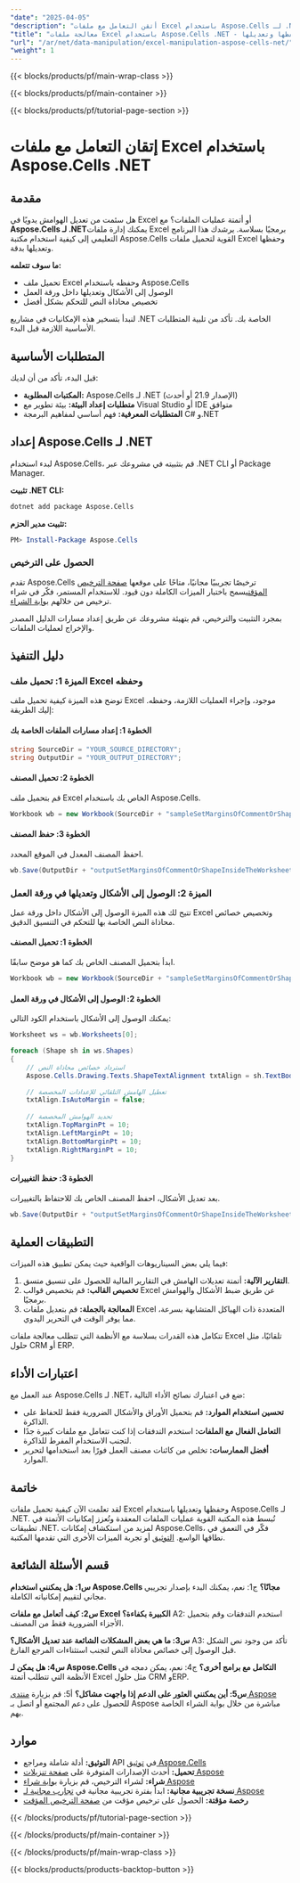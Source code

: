 ```yaml
---
"date": "2025-04-05"
"description": "أتقن التعامل مع ملفات Excel باستخدام Aspose.Cells لـ .NET. تعلم كيفية تحميل الأشكال وحفظها وتعديلها في ملفات Excel بسهولة."
"title": "معالجة ملفات Excel باستخدام Aspose.Cells .NET - تحميل الأشكال وحفظها وتعديلها"
"url": "/ar/net/data-manipulation/excel-manipulation-aspose-cells-net/"
"weight": 1
---
```


{{< blocks/products/pf/main-wrap-class >}}

{{< blocks/products/pf/main-container >}}

{{< blocks/products/pf/tutorial-page-section >}}


# إتقان التعامل مع ملفات Excel باستخدام Aspose.Cells .NET

## مقدمة

هل سئمت من تعديل الهوامش يدويًا في Excel أو أتمتة عمليات الملفات؟ مع **Aspose.Cells لـ .NET**يمكنك إدارة ملفات Excel برمجيًا بسلاسة. يرشدك هذا البرنامج التعليمي إلى كيفية استخدام مكتبة Aspose.Cells القوية لتحميل ملفات Excel وحفظها وتعديلها بدقة.

**ما سوف تتعلمه:**
- تحميل ملف Excel وحفظه باستخدام Aspose.Cells
- الوصول إلى الأشكال وتعديلها داخل ورقة العمل
- تخصيص محاذاة النص للتحكم بشكل أفضل

لنبدأ بتسخير هذه الإمكانيات في مشاريع .NET الخاصة بك. تأكد من تلبية المتطلبات الأساسية اللازمة قبل البدء.

## المتطلبات الأساسية

قبل البدء، تأكد من أن لديك:
- **المكتبات المطلوبة:** Aspose.Cells لـ .NET (الإصدار 21.9 أو أحدث)
- **متطلبات إعداد البيئة:** بيئة تطوير مع Visual Studio أو IDE متوافق
- **المتطلبات المعرفية:** فهم أساسي لمفاهيم البرمجة C# و.NET

## إعداد Aspose.Cells لـ .NET

لبدء استخدام Aspose.Cells، قم بتثبيته في مشروعك عبر .NET CLI أو Package Manager.

**تثبيت .NET CLI:**
```bash
dotnet add package Aspose.Cells
```

**تثبيت مدير الحزم:**
```powershell
PM> Install-Package Aspose.Cells
```

### الحصول على الترخيص

تقدم Aspose.Cells ترخيصًا تجريبيًا مجانيًا، متاحًا على موقعها [صفحة الترخيص المؤقت](https://purchase.aspose.com/temporary-license/)يسمح باختبار الميزات الكاملة دون قيود. للاستخدام المستمر، فكّر في شراء ترخيص من خلالهم [بوابة الشراء](https://purchase.aspose.com/buy).

بمجرد التثبيت والترخيص، قم بتهيئة مشروعك عن طريق إعداد مسارات الدليل المصدر والإخراج لعمليات الملفات.

## دليل التنفيذ

### الميزة 1: تحميل ملف Excel وحفظه

توضح هذه الميزة كيفية تحميل ملف Excel موجود، وإجراء العمليات اللازمة، وحفظه. إليك الطريقة:

#### الخطوة 1: إعداد مسارات الملفات الخاصة بك
```csharp
string SourceDir = "YOUR_SOURCE_DIRECTORY";
string OutputDir = "YOUR_OUTPUT_DIRECTORY";
```

#### الخطوة 2: تحميل المصنف
قم بتحميل ملف Excel الخاص بك باستخدام Aspose.Cells.
```csharp
Workbook wb = new Workbook(SourceDir + "sampleSetMarginsOfCommentOrShapeInsideTheWorksheet.xlsx");
```

#### الخطوة 3: حفظ المصنف
احفظ المصنف المعدل في الموقع المحدد.
```csharp
wb.Save(OutputDir + "outputSetMarginsOfCommentOrShapeInsideTheWorksheet.xlsx");
```

### الميزة 2: الوصول إلى الأشكال وتعديلها في ورقة العمل

تتيح لك هذه الميزة الوصول إلى الأشكال داخل ورقة عمل Excel وتخصيص خصائص محاذاة النص الخاصة بها للتحكم في التنسيق الدقيق.

#### الخطوة 1: تحميل المصنف
ابدأ بتحميل المصنف الخاص بك كما هو موضح سابقًا.
```csharp
Workbook wb = new Workbook(SourceDir + "sampleSetMarginsOfCommentOrShapeInsideTheWorksheet.xlsx");
```

#### الخطوة 2: الوصول إلى الأشكال في ورقة العمل
يمكنك الوصول إلى الأشكال باستخدام الكود التالي:
```csharp
Worksheet ws = wb.Worksheets[0];

foreach (Shape sh in ws.Shapes)
{
    // استرداد خصائص محاذاة النص
    Aspose.Cells.Drawing.Texts.ShapeTextAlignment txtAlign = sh.TextBody.TextAlignment;

    // تعطيل الهامش التلقائي للإعدادات المخصصة
    txtAlign.IsAutoMargin = false;
    
    // تحديد الهوامش المخصصة
    txtAlign.TopMarginPt = 10;
    txtAlign.LeftMarginPt = 10;
    txtAlign.BottomMarginPt = 10;
    txtAlign.RightMarginPt = 10;
}
```

#### الخطوة 3: حفظ التغييرات
بعد تعديل الأشكال، احفظ المصنف الخاص بك للاحتفاظ بالتغييرات.
```csharp
wb.Save(OutputDir + "outputSetMarginsOfCommentOrShapeInsideTheWorksheet.xlsx");
```

## التطبيقات العملية

فيما يلي بعض السيناريوهات الواقعية حيث يمكن تطبيق هذه الميزات:
1. **التقارير الآلية:** أتمتة تعديلات الهامش في التقارير المالية للحصول على تنسيق متسق.
2. **تخصيص القالب:** قم بتخصيص قوالب Excel عن طريق ضبط الأشكال والهوامش برمجيًا.
3. **المعالجة بالجملة:** قم بتعديل ملفات Excel المتعددة ذات الهياكل المتشابهة بسرعة، مما يوفر الوقت في التحرير اليدوي.

تتكامل هذه القدرات بسلاسة مع الأنظمة التي تتطلب معالجة ملفات Excel تلقائيًا، مثل حلول CRM أو ERP.

## اعتبارات الأداء

عند العمل مع Aspose.Cells لـ .NET، ضع في اعتبارك نصائح الأداء التالية:
- **تحسين استخدام الموارد:** قم بتحميل الأوراق والأشكال الضرورية فقط للحفاظ على الذاكرة.
- **التعامل الفعال مع الملفات:** استخدم التدفقات إذا كنت تتعامل مع ملفات كبيرة جدًا لتجنب الاستخدام المفرط للذاكرة.
- **أفضل الممارسات:** تخلص من كائنات مصنف العمل فورًا بعد استخدامها لتحرير الموارد.

## خاتمة

لقد تعلمت الآن كيفية تحميل ملفات Excel وحفظها وتعديلها باستخدام Aspose.Cells لـ .NET. تُبسط هذه المكتبة القوية عمليات الملفات المعقدة وتُعزز إمكانيات الأتمتة في تطبيقات .NET. لمزيد من استكشاف إمكانات Aspose.Cells، فكّر في التعمق في نطاقها الواسع. [التوثيق](https://reference.aspose.com/cells/net/) أو تجربة الميزات الأخرى التي تقدمها المكتبة.

## قسم الأسئلة الشائعة

**س1: هل يمكنني استخدام Aspose.Cells مجانًا؟**
ج1: نعم، يمكنك البدء بإصدار تجريبي مجاني لتقييم إمكانياته الكاملة. 

**س2: كيف أتعامل مع ملفات Excel الكبيرة بكفاءة؟**
A2: استخدم التدفقات وقم بتحميل الأجزاء الضرورية فقط من المصنف.

**س3: ما هي بعض المشكلات الشائعة عند تعديل الأشكال؟**
A3: تأكد من وجود نص الشكل قبل الوصول إلى خصائص محاذاة النص لتجنب استثناءات المرجع الفارغ.

**س4: هل يمكن لـ Aspose.Cells التكامل مع برامج أخرى؟**
ج4: نعم، يمكن دمجه في الأنظمة التي تتطلب أتمتة Excel مثل حلول CRM وERP.

**س5: أين يمكنني العثور على الدعم إذا واجهت مشاكل؟**
أ5: قم بزيارة [منتدى Aspose](https://forum.aspose.com/c/cells/9) للحصول على دعم المجتمع أو اتصل بـ Aspose مباشرة من خلال بوابة الشراء الخاصة بهم.

## موارد
- **التوثيق:** أدلة شاملة ومراجع API في [توثيق Aspose.Cells](https://reference.aspose.com/cells/net/)
- **تحميل:** أحدث الإصدارات المتوفرة على [صفحة تنزيلات Aspose](https://releases.aspose.com/cells/net/)
- **شراء:** لشراء الترخيص، قم بزيارة [بوابة شراء Aspose](https://purchase.aspose.com/buy)
- **نسخة تجريبية مجانية:** ابدأ بفترة تجريبية مجانية في [تجارب مجانية لـ Aspose](https://releases.aspose.com/cells/net/)
- **رخصة مؤقتة:** الحصول على ترخيص مؤقت من [صفحة الترخيص المؤقت](https://purchase.aspose.com/temporary-license/)

{{< /blocks/products/pf/tutorial-page-section >}}

{{< /blocks/products/pf/main-container >}}

{{< /blocks/products/pf/main-wrap-class >}}

{{< blocks/products/products-backtop-button >}}